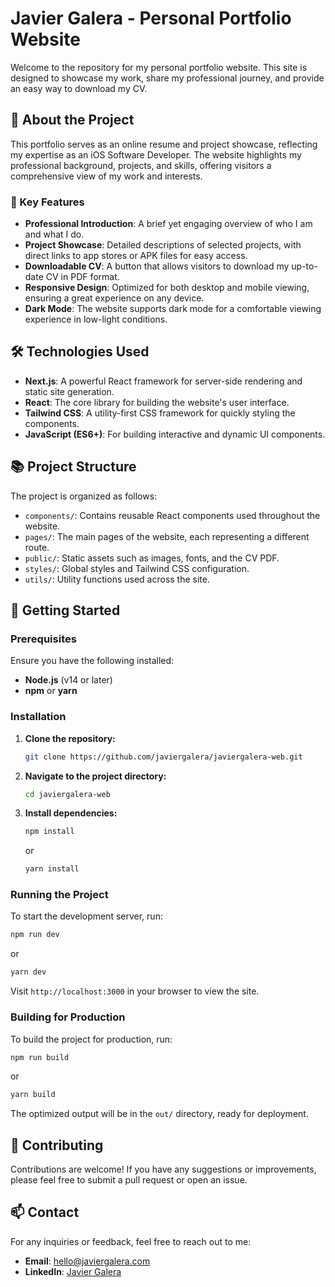 # Javier Galera - Personal Portfolio Website

Welcome to the repository for my personal portfolio website. This site is designed to showcase my work, share my professional journey, and provide an easy way to download my CV.

## 🚀 About the Project

This portfolio serves as an online resume and project showcase, reflecting my expertise as an iOS Software Developer. The website highlights my professional background, projects, and skills, offering visitors a comprehensive view of my work and interests.

### 🌟 Key Features

- **Professional Introduction**: A brief yet engaging overview of who I am and what I do.
- **Project Showcase**: Detailed descriptions of selected projects, with direct links to app stores or APK files for easy access.
- **Downloadable CV**: A button that allows visitors to download my up-to-date CV in PDF format.
- **Responsive Design**: Optimized for both desktop and mobile viewing, ensuring a great experience on any device.
- **Dark Mode**: The website supports dark mode for a comfortable viewing experience in low-light conditions.

## 🛠️ Technologies Used

- **Next.js**: A powerful React framework for server-side rendering and static site generation.
- **React**: The core library for building the website's user interface.
- **Tailwind CSS**: A utility-first CSS framework for quickly styling the components.
- **JavaScript (ES6+)**: For building interactive and dynamic UI components.

## 📚 Project Structure

The project is organized as follows:

- `components/`: Contains reusable React components used throughout the website.
- `pages/`: The main pages of the website, each representing a different route.
- `public/`: Static assets such as images, fonts, and the CV PDF.
- `styles/`: Global styles and Tailwind CSS configuration.
- `utils/`: Utility functions used across the site.

## 🔗 Getting Started

### Prerequisites

Ensure you have the following installed:

- **Node.js** (v14 or later)
- **npm** or **yarn**

### Installation

1. **Clone the repository:**

   ```bash
   git clone https://github.com/javiergalera/javiergalera-web.git
   ```

2. **Navigate to the project directory:**

   ```bash
   cd javiergalera-web
   ```

3. **Install dependencies:**

   ```bash
   npm install
   ```

   or

   ```bash
   yarn install
   ```

### Running the Project

To start the development server, run:

```bash
npm run dev
```

or

```bash
yarn dev
```

Visit `http://localhost:3000` in your browser to view the site.

### Building for Production

To build the project for production, run:

```bash
npm run build
```

or

```bash
yarn build
```

The optimized output will be in the `out/` directory, ready for deployment.

## 🤝 Contributing

Contributions are welcome! If you have any suggestions or improvements, please feel free to submit a pull request or open an issue.


## 📫 Contact

For any inquiries or feedback, feel free to reach out to me:

- **Email**: [hello@javiergalera.com](mailto:hello@javiergalera.com)
- **LinkedIn**: [Javier Galera](https://www.linkedin.com/in/javiergalera98/)